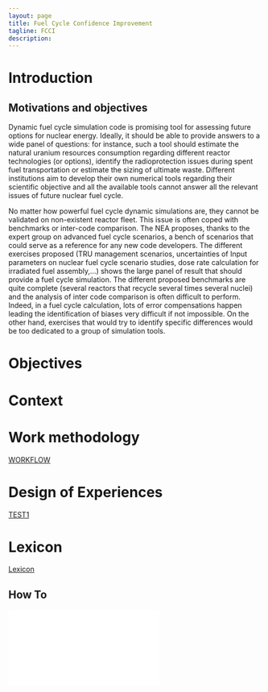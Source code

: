 ```yaml
---
layout: page
title: Fuel Cycle Confidence Improvement
tagline: FCCI 
description:
---
```


# Introduction
## Motivations and objectives

Dynamic fuel cycle simulation code is promising tool for assessing future options for nuclear energy. Ideally, it should be able to provide answers to a wide panel of questions: for instance, such a tool should estimate the natural uranium resources consumption regarding different reactor technologies (or options), identify the radioprotection issues during spent fuel transportation or estimate the sizing of ultimate waste. Different institutions aim to develop their own numerical tools regarding their scientific objective and all the available tools cannot answer all the relevant issues of future nuclear fuel cycle. 

No matter how powerful fuel cycle dynamic simulations are, they cannot be validated on non-existent reactor fleet. This issue is often coped with benchmarks or inter-code comparison. The NEA proposes, thanks to the expert group on advanced fuel cycle scenarios, a bench of scenarios that could serve as a reference for any new code developers. The different exercises proposed (TRU management scenarios, uncertainties of Input parameters on nuclear fuel cycle scenario studies, dose rate calculation for irradiated fuel assembly,…) shows the large panel of result that should provide a fuel cycle simulation. The different proposed benchmarks are quite complete (several reactors that recycle several times several nuclei) and the analysis of inter code comparison is often difficult to perform. Indeed, in a fuel cycle calculation, lots of error compensations happen leading the identification of biases very difficult if not impossible. On the other hand, exercises that would try to identify specific differences would be too dedicated to a group of simulation tools.        

# Objectives

# Context

# Work methodology
[WORKFLOW](pages/WORKFLOW.md)

# Design of Experiences
[TEST1](pages/TEST1.md)



# Lexicon
[Lexicon](pages/LEXICON.md)

## How To
![How To use git](pages/DOC/HowToGIT.pdf)
